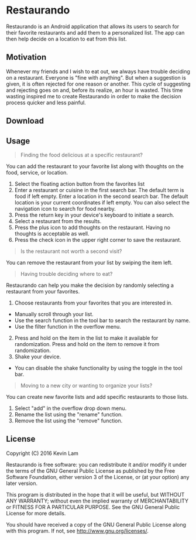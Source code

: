 # Restaurando

Restaurando is an Android application that allows its users to search for their favorite restaurants and add them to a personalized list. The app can then help decide on a location to eat from this list.

## Motivation

Whenever my friends and I wish to eat out, we always have trouble deciding on a restaurant. Everyone is "fine with anything". But when a suggestion is given, it is often rejected for one reason or another. This cycle of suggesting and rejecting goes on and, before its realize, an hour is wasted. This time wasting inspired me to create Restaurando in order to make the decision process quicker and less painful. 

## Download

<!-- Google Play !-->

## Usage

> Finding the food delicious at a specific restaurant? 

You can add the restaurant to your favorite list along with thoughts on the food, service, or location. 

1. Select the floating action button from the favorites list 
2. Enter a restaurant or cuisine in the first search bar. The default term is food if left empty. Enter a location in the second search  bar. The default location is your current coordinates if left empty. You can also select the navigation icon to search for food nearby.
3. Press the return key in your device's keyboard to initiate a search.
4. Select a restaurant from the results.
5. Press the plus icon to add thoughts on the restaurant. Having no thoughts is acceptable as well. 
6. Press the check icon in the upper right corner to save the restaurant.

> Is the restaurant not worth a second visit?

You can remove the restaurant from your list by swiping the item left.

> Having trouble deciding where to eat?

Restaurando can help you make the decision by randomly selecting a restaurant from your favorites.

1. Choose restaurants from your favorites that you are interested in.
  - Manually scroll through your list.
  - Use the search function in the tool bar to search the restaurant by name.
  - Use the filter function in the overflow menu.
2. Press and hold on the item in the list to make it available for randomization. Press and hold on the item to remove it from randomization.
3. Shake your device.
  - You can disable the shake functionality by using the toggle in the tool bar.
  
> Moving to a new city or wanting to organize your lists?

You can create new favorite lists and add specific restaurants to those lists. 

1. Select "add" in the overflow drop down menu.
2. Rename the list using the "rename" function.
3. Remove the list using the "remove" function.

## License

Copyright (C) 2016  Kevin Lam

Restaurando is free software: you can redistribute it and/or modify it under the terms of the GNU General Public License as published by the Free Software Foundation, either version 3 of the License, or (at your option) any later version.

This program is distributed in the hope that it will be useful, but WITHOUT ANY WARRANTY; without even the implied warranty of MERCHANTABILITY or FITNESS FOR A PARTICULAR PURPOSE.  See the GNU General Public License for more details.

You should have received a copy of the GNU General Public License along with this program.  If not, see <http://www.gnu.org/licenses/>.
